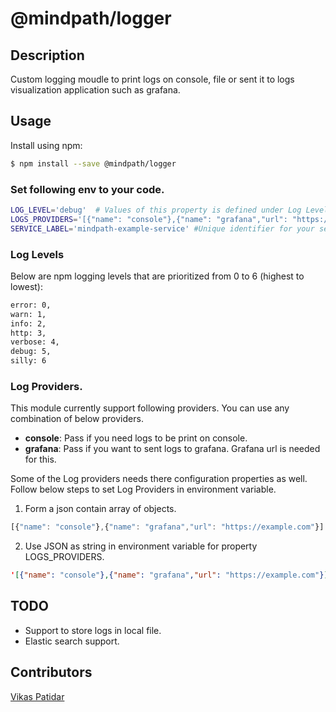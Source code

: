 # @mindpath/logger
## Description
Custom logging moudle to print logs on console, file or sent it to logs visualization application such as grafana.

## Usage
Install using npm:
```bash
$ npm install --save @mindpath/logger
```

### Set following env to your code.
```sh
LOG_LEVEL='debug'  # Values of this property is defined under Log Levels
LOGS_PROVIDERS='[{"name": "console"},{"name": "grafana","url": "https://example.com"}]'  # Array of json object. For more details refer section Log Providers.
SERVICE_LABEL='mindpath-example-service' #Unique identifier for your service.
```
### Log Levels
Below are npm logging levels that are prioritized from 0 to 6 (highest to lowest):
 ```sh
error: 0,
warn: 1,
info: 2,
http: 3,
verbose: 4,
debug: 5,
silly: 6
```

### Log Providers.
This module currently support following providers. You can use any combination of below providers.

 - **console**: Pass if you need logs to be print on console.
 - **grafana**: Pass if you want to sent logs to grafana. Grafana url is
   needed for this.

Some of the Log providers needs there configuration properties as well.  
Follow below steps to set Log Providers in environment variable. 

 1. Form a json contain array of objects.
 ```js
[{"name": "console"},{"name": "grafana","url": "https://example.com"}]
 ```
 2. Use JSON as string in environment variable for property LOGS_PROVIDERS.
  ```json
'[{"name": "console"},{"name": "grafana","url": "https://example.com"}]'
 ```

## TODO

 - Support to store logs in local file.
 - Elastic search support.

## Contributors
[Vikas Patidar](https://www.linkedin.com/in/vikas-patidar-0106/)